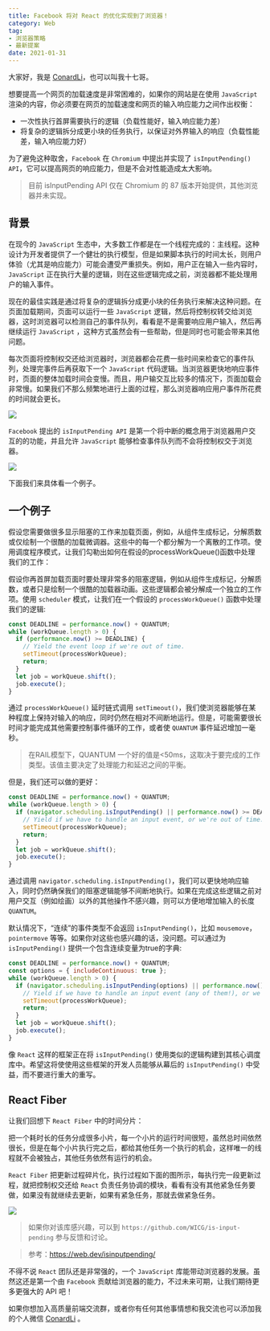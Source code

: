 ```yaml
---
title: Facebook 将对 React 的优化实现到了浏览器！
category: Web
tag: 
- 浏览器策略
- 最新提案
date: 2021-01-31	
---
```


大家好，我是 [ConardLi](https://mp.weixin.qq.com/s?__biz=Mzk0MDMwMzQyOA==&mid=2247493407&idx=1&sn=41b8782a3bdc75b211206b06e1929a58&chksm=c2e11234f5969b22a0d7fd50ec32be9df13e2caeef186b30b5d653836b0725def8ccd58a56cf#rd)，也可以叫我十七哥。



想要提高一个网页的加载速度是非常困难的，如果你的网站是在使用 `JavaScript` 渲染的内容，你必须要在网页的加载速度和网页的输入响应能力之间作出权衡：

- 一次性执行首屏需要执行的逻辑（负载性能好，输入响应能力差）
- 将复杂的逻辑拆分成更小块的任务执行，以保证对外界输入的响应（负载性能差，输入响应能力好）


为了避免这种取舍，`Facebook` 在 `Chromium` 中提出并实现了 `isInputPending() API`，它可以提高网页的响应能力，但是不会对性能造成太大影响。

> 目前 isInputPending API 仅在 Chromium 的 87 版本开始提供，其他浏览器并未实现。

## 背景

在现今的 `JavaScript` 生态中，大多数工作都是在一个线程完成的：主线程。这种设计为开发者提供了一个健壮的执行模型，但是如果脚本执行的时间太长，则用户体验（尤其是响应能力）可能会遭受严重损失。例如，用户正在输入一些内容时， `JavaScript` 正在执行大量的逻辑，则在这些逻辑完成之前，浏览器都不能处理用户的输入事件。


现在的最佳实践是通过将复杂的逻辑拆分成更小块的任务执行来解决这种问题。在页面加载期间，页面可以运行一些 `JavaScript` 逻辑，然后将控制权转交给浏览器，这时浏览器可以检测自己的事件队列，看看是不是需要响应用户输入，然后再继续运行 `JavaScript` ，这种方式虽然会有一些帮助，但是同时也可能会带来其他问题。

每次页面将控制权交还给浏览器时，浏览器都会花费一些时间来检查它的事件队列，处理完事件后再获取下一个 `JavaScript` 代码逻辑。当浏览器更快地响应事件时，页面的整体加载时间会变慢。而且，用户输交互比较多的情况下，页面加载会非常慢。如果我们不那么频繁地进行上面的过程，那么浏览器响应用户事件所花费的时间就会更长。

![](https://p3-juejin.byteimg.com/tos-cn-i-k3u1fbpfcp/ad56142dae014149b0a5b8ee9f89efbc~tplv-k3u1fbpfcp-zoom-1.image)


`Facebook` 提出的 `isInputPending API` 是第一个将中断的概念用于浏览器用户交互的的功能，并且允许 `JavaScript` 能够检查事件队列而不会将控制权交于浏览器。

![](https://p3-juejin.byteimg.com/tos-cn-i-k3u1fbpfcp/e39887a89f8a4bf8bb83cfa396db78f9~tplv-k3u1fbpfcp-zoom-1.image)

下面我们来具体看一个例子。

## 一个例子

假设您需要做很多显示阻塞的工作来加载页面，例如，从组件生成标记，分解质数或仅绘制一个很酷的加载微调器。这些中的每一个都分解为一个离散的工作项。使用调度程序模式，让我们勾勒出如何在假设的processWorkQueue()函数中处理我们的工作：


假设你再首屏加载页面时要处理非常多的阻塞逻辑，例如从组件生成标记，分解质数，或者只是绘制一个很酷的加载器动画。这些逻辑都会被分解成一个独立的工作项。使用 `scheduler` 模式，让我们在一个假设的 `processWorkQueue()` 函数中处理我们的逻辑:

```js
const DEADLINE = performance.now() + QUANTUM;
while (workQueue.length > 0) {
  if (performance.now() >= DEADLINE) {
    // Yield the event loop if we're out of time.
    setTimeout(processWorkQueue);
    return;
  }
  let job = workQueue.shift();
  job.execute();
}
```

通过 `processWorkQueue()` 延时链式调用 `setTimeout()`，我们使浏览器能够在某种程度上保持对输入的响应，同时仍然在相对不间断地运行。但是，可能需要很长时间才能完成其他需要控制事件循环的工作，或者使 `QUANTUM` 事件延迟增加一毫秒。

> 在RAIL模型下，QUANTUM 一个好的值是<50ms，这取决于要完成的工作类型。该值主要决定了处理能力和延迟之间的平衡。

但是，我们还可以做的更好：

```js
const DEADLINE = performance.now() + QUANTUM;
while (workQueue.length > 0) {
  if (navigator.scheduling.isInputPending() || performance.now() >= DEADLINE) {
    // Yield if we have to handle an input event, or we're out of time.
    setTimeout(processWorkQueue);
    return;
  }
  let job = workQueue.shift();
  job.execute();
}
```

通过调用 `navigator.scheduling.isInputPending()`，我们可以更快地响应输入，同时仍然确保我们的阻塞逻辑能够不间断地执行。如果在完成这些逻辑之前对用户交互（例如绘画）以外的其他操作不感兴趣，则可以方便地增加输入的长度 `QUANTUM`。

默认情况下，“连续”的事件类型不会返回 `isInputPending()`，比如 `mousemove`，`pointermove` 等等。如果你对这些也感兴趣的话，没问题。可以通过为 `isInputPending()` 提供一个包含连续变量为true的字典:

```js
const DEADLINE = performance.now() + QUANTUM;
const options = { includeContinuous: true };
while (workQueue.length > 0) {
  if (navigator.scheduling.isInputPending(options) || performance.now() >= DEADLINE) {
    // Yield if we have to handle an input event (any of them!), or we're out of time.
    setTimeout(processWorkQueue);
    return;
  }
  let job = workQueue.shift();
  job.execute();
}
```

像 `React` 这样的框架正在将 `isInputPending()` 使用类似的逻辑构建到其核心调度库中。希望这将使使用这些框架的开发人员能够从幕后的 `isInputPending()` 中受益，而不要进行重大的重写。


## React Fiber

让我们回想下 `React Fiber` 中的时间分片：

把一个耗时长的任务分成很多小片，每一个小片的运行时间很短，虽然总时间依然很长，但是在每个小片执行完之后，都给其他任务一个执行的机会，这样唯一的线程就不会被独占，其他任务依然有运行的机会。

`React Fiber` 把更新过程碎片化，执行过程如下面的图所示，每执行完一段更新过程，就把控制权交还给 `React` 负责任务协调的模块，看看有没有其他紧急任务要做，如果没有就继续去更新，如果有紧急任务，那就去做紧急任务。


![](https://p3-juejin.byteimg.com/tos-cn-i-k3u1fbpfcp/42d82ac243754c84a20c1275ebacce1f~tplv-k3u1fbpfcp-zoom-1.image)


> 如果你对该库感兴趣，可以到 `https://github.com/WICG/is-input-pending` 参与反馈和讨论。

> 参考：https://web.dev/isinputpending/


不得不说 `React` 团队还是非常强的，一个 `JavaScript` 库能带动浏览器的发展。虽然这还是第一个由 `Facebook` 贡献给浏览器的能力，不过未来可期，让我们期待更多更强大的 API 吧！


如果你想加入高质量前端交流群，或者你有任何其他事情想和我交流也可以添加我的个人微信 [ConardLi](https://mp.weixin.qq.com/s?__biz=Mzk0MDMwMzQyOA==&mid=2247493407&idx=1&sn=41b8782a3bdc75b211206b06e1929a58&chksm=c2e11234f5969b22a0d7fd50ec32be9df13e2caeef186b30b5d653836b0725def8ccd58a56cf#rd) 。
